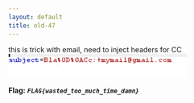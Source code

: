 ```yaml
---
layout: default
title: old-47
---
```




this is trick with email, need to inject headers for CC
![alt text](./images/old-47.png)


**Flag:** ***`FLAG{wasted_too_much_time_damn}`*** 

